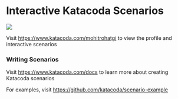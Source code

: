 # Interactive Katacoda Scenarios

[![](http://shields.katacoda.com/katacoda/mohitrohatgi/count.svg)](https://www.katacoda.com/mohitrohatgi "Get your profile on Katacoda.com")

Visit https://www.katacoda.com/mohitrohatgi to view the profile and interactive scenarios

### Writing Scenarios
Visit https://www.katacoda.com/docs to learn more about creating Katacoda scenarios

For examples, visit https://github.com/katacoda/scenario-example
